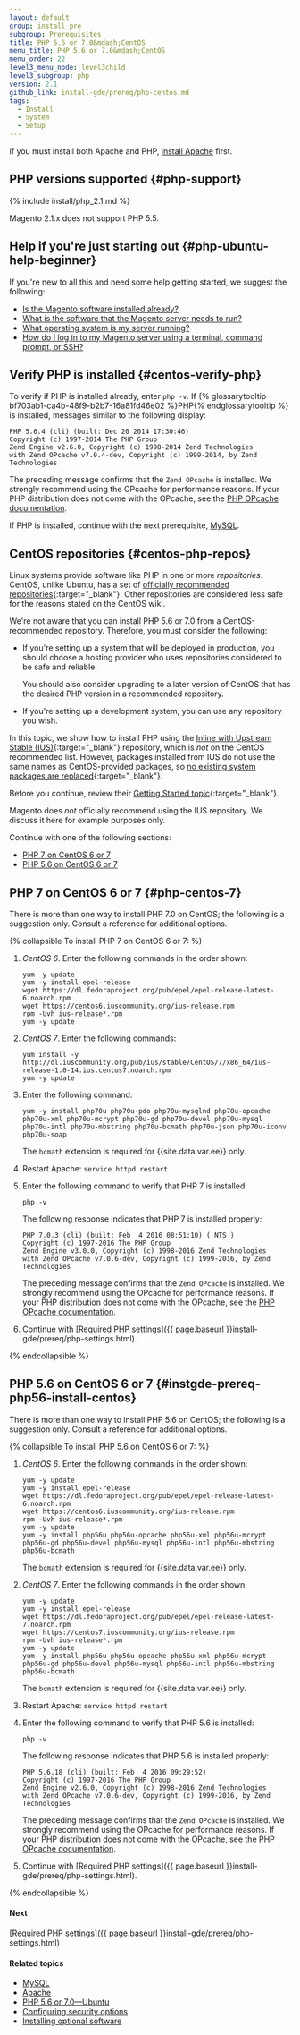 ```yaml
---
layout: default
group: install_pre
subgroup: Prerequisites
title: PHP 5.6 or 7.0&mdash;CentOS
menu_title: PHP 5.6 or 7.0&mdash;CentOS
menu_order: 22
level3_menu_node: level3child
level3_subgroup: php
version: 2.1
github_link: install-gde/prereq/php-centos.md
tags:
  - Install
  - System
  - Setup
---
```


<div class="bs-callout bs-callout-info" id="info">
<span class="glyphicon-class">
  <p>If you must install both Apache and PHP, <a href="{{page.baseurl}}install-gde/prereq/apache.html">install Apache</a> first.</p></span>
</div>

## PHP versions supported {#php-support}
{% include install/php_2.1.md %}

<div class="bs-callout bs-callout-info" id="info" markdown="1">
Magento 2.1.x does not support PHP 5.5.
</div>

## Help if you're just starting out {#php-ubuntu-help-beginner}
If you're new to all this and need some help getting started, we suggest the following:

*	[Is the Magento software installed already?]({{page.baseurl}}install-gde/basics/basics_magento-installed.html)
*	[What is the software that the Magento server needs to run?]({{page.baseurl}}install-gde/basics/basics_software.html)
*	[What operating system is my server running?]({{page.baseurl}}install-gde/basics/basics_os-version.html)
*	[How do I log in to my Magento server using a terminal, command prompt, or SSH?]({{page.baseurl}}install-gde/basics/basics_login.html)

## Verify PHP is installed {#centos-verify-php}
To verify if PHP is installed already, enter `php -v`. If {% glossarytooltip bf703ab1-ca4b-48f9-b2b7-16a81fd46e02 %}PHP{% endglossarytooltip %} is installed, messages similar to the following display:

	PHP 5.6.4 (cli) (built: Dec 20 2014 17:30:46)
	Copyright (c) 1997-2014 The PHP Group
	Zend Engine v2.6.0, Copyright (c) 1998-2014 Zend Technologies
    with Zend OPcache v7.0.4-dev, Copyright (c) 1999-2014, by Zend Technologies

<div class="bs-callout bs-callout-info" id="info">
<span class="glyphicon-class">
  <p>The preceding message confirms that the <code>Zend OPcache</code> is installed. We strongly recommend using the OPcache for performance reasons. If your PHP distribution does not come with the OPcache, see the <a href="http://php.net/manual/en/opcache.setup.php" target="&#95;blank">PHP OPcache documentation</a>.</p></span>
</div>

If PHP is installed, continue with the next prerequisite, <a href="{{page.baseurl}}install-gde/prereq/mysql.html">MySQL</a>.

## CentOS repositories {#centos-php-repos}
Linux systems provide software like PHP in one or more *repositories*. CentOS, unlike Ubuntu, has a set of [officially recommended repositories](https://wiki.centos.org/AdditionalResources/Repositories){:target="&#95;blank"}. Other repositories are considered less safe for the reasons stated on the CentOS wiki.

We're not aware that you can install PHP 5.6 or 7.0 from a CentOS-recommended repository. Therefore, you must consider the following:

*	If you're setting up a system that will be deployed in production, you should choose a hosting provider who uses repositories considered to be safe and reliable.

	You should also consider upgrading to a later version of CentOS that has the desired PHP version in a recommended repository.
*	If you're setting up a development system, you can use any repository you wish.

In this topic, we show how to install PHP using the [Inline with Upstream Stable (IUS)](https://ius.io/GettingStarted){:target="&#95;blank"} repository, which is *not* on the CentOS recommended list. However, packages installed from IUS do not use the same names as CentOS-provided packages, so [no existing system packages are replaced](https://ius.io/Philosophy){:target="&#95;blank"}.

Before you continue, review their [Getting Started topic](https://ius.io/GettingStarted){:target="&#95;blank"}.

<div class="bs-callout bs-callout-warning">
    <p>Magento does <em>not</em> officially recommend using the IUS repository. We discuss it here for example purposes only.</p>
</div>

Continue with one of the following sections:

*	[PHP 7 on CentOS 6 or 7](#php-centos-7)
*	<a href="#instgde-prereq-php56-install-centos">PHP 5.6 on CentOS 6 or 7</a>

## PHP 7 on CentOS 6 or 7 {#php-centos-7}
There is more than one way to install PHP 7.0 on CentOS; the following is a suggestion only. Consult a reference for additional options.

{% collapsible To install PHP 7 on CentOS 6 or 7: %}

1.	*CentOS 6*. Enter the following commands in the order shown:

		yum -y update
		yum -y install epel-release
		wget https://dl.fedoraproject.org/pub/epel/epel-release-latest-6.noarch.rpm
		wget https://centos6.iuscommunity.org/ius-release.rpm
		rpm -Uvh ius-release*.rpm
		yum -y update
2.	*CentOS 7*. Enter the following commands:

		yum install -y http://dl.iuscommunity.org/pub/ius/stable/CentOS/7/x86_64/ius-release-1.0-14.ius.centos7.noarch.rpm
		yum -y update
3.	Enter the following command:

		yum -y install php70u php70u-pdo php70u-mysqlnd php70u-opcache php70u-xml php70u-mcrypt php70u-gd php70u-devel php70u-mysql php70u-intl php70u-mbstring php70u-bcmath php70u-json php70u-iconv php70u-soap

	<div class="bs-callout bs-callout-info" id="info">
  		<p>The <code>bcmath</code> extension is required for {{site.data.var.ee}} only.</p>
	</div>

2.	Restart Apache: `service httpd restart`

2.	Enter the following command to verify that PHP 7 is installed:

		php -v

	The following response indicates that PHP 7 is installed properly:

		PHP 7.0.3 (cli) (built: Feb  4 2016 08:51:10) ( NTS )
		Copyright (c) 1997-2016 The PHP Group
		Zend Engine v3.0.0, Copyright (c) 1998-2016 Zend Technologies
    	with Zend OPcache v7.0.6-dev, Copyright (c) 1999-2016, by Zend Technologies

	<div class="bs-callout bs-callout-info" id="info">
	<span class="glyphicon-class">
 	 <p>The preceding message confirms that the <code>Zend OPcache</code> is installed. We strongly recommend using the OPcache for performance reasons. If your PHP distribution does not come with the OPcache, see the <a href="http://php.net/manual/en/opcache.setup.php" target="&#95;blank">PHP OPcache documentation</a>.</p></span>
	</div>
3.	Continue with [Required PHP settings]({{ page.baseurl }}install-gde/prereq/php-settings.html).

{% endcollapsible %}

## PHP 5.6 on CentOS 6 or 7 {#instgde-prereq-php56-install-centos}
There is more than one way to install PHP 5.6 on CentOS; the following is a suggestion only. Consult a reference for additional options.

{% collapsible To install PHP 5.6 on CentOS 6 or 7: %}

1.	*CentOS 6*. Enter the following commands in the order shown:

		yum -y update
		yum -y install epel-release
		wget https://dl.fedoraproject.org/pub/epel/epel-release-latest-6.noarch.rpm
		wget https://centos6.iuscommunity.org/ius-release.rpm
		rpm -Uvh ius-release*.rpm
		yum -y update
		yum -y install php56u php56u-opcache php56u-xml php56u-mcrypt php56u-gd php56u-devel php56u-mysql php56u-intl php56u-mbstring php56u-bcmath


	<div class="bs-callout bs-callout-info" id="info">
  		<p>The <code>bcmath</code> extension is required for {{site.data.var.ee}} only.</p>
	</div>

2.	*CentOS 7*. Enter the following commands in the order shown:

		yum -y update
		yum -y install epel-release
		wget https://dl.fedoraproject.org/pub/epel/epel-release-latest-7.noarch.rpm
		wget https://centos7.iuscommunity.org/ius-release.rpm
		rpm -Uvh ius-release*.rpm
		yum -y update
		yum -y install php56u php56u-opcache php56u-xml php56u-mcrypt php56u-gd php56u-devel php56u-mysql php56u-intl php56u-mbstring php56u-bcmath


	<div class="bs-callout bs-callout-info" id="info">
  		<p>The <code>bcmath</code> extension is required for {{site.data.var.ee}} only.</p>
	</div>

2.	Restart Apache: `service httpd restart`

2.	Enter the following command to verify that PHP 5.6 is installed:

		php -v

	The following response indicates that PHP 5.6 is installed properly:

		PHP 5.6.18 (cli) (built: Feb  4 2016 09:29:52)
		Copyright (c) 1997-2016 The PHP Group
		Zend Engine v2.6.0, Copyright (c) 1998-2016 Zend Technologies
    	with Zend OPcache v7.0.6-dev, Copyright (c) 1999-2016, by Zend Technologies

	<div class="bs-callout bs-callout-info" id="info">
	<span class="glyphicon-class">
 	 <p>The preceding message confirms that the <code>Zend OPcache</code> is installed. We strongly recommend using the OPcache for performance reasons. If your PHP distribution does not come with the OPcache, see the <a href="http://php.net/manual/en/opcache.setup.php" target="&#95;blank">PHP OPcache documentation</a>.</p></span>
	</div>
3.	Continue with [Required PHP settings]({{ page.baseurl }}install-gde/prereq/php-settings.html).

{% endcollapsible %}

#### Next
[Required PHP settings]({{ page.baseurl }}install-gde/prereq/php-settings.html)

#### Related topics
*	[MySQL]({{page.baseurl}}install-gde/prereq/mysql.html)
*	[Apache]({{page.baseurl}}install-gde/prereq/apache.html)
*	[PHP 5.6 or 7.0&mdash;Ubuntu]({{page.baseurl}}install-gde/prereq/php-ubuntu.html)
*	[Configuring security options]({{page.baseurl}}install-gde/prereq/security.html)
*	[Installing optional software]({{page.baseurl}}install-gde/prereq/optional.html)

